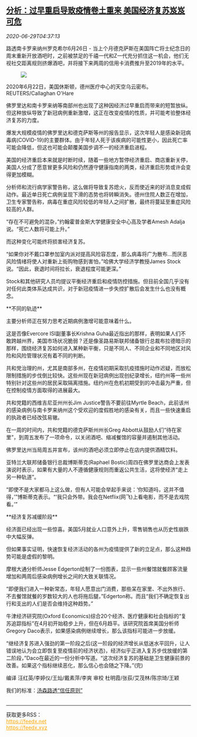<!--1593406473000-->
[分析：过早重启导致疫情卷土重来 美国经济复苏岌岌可危](https://cn.reuters.com/article/analysis-usa-reopening-covid19-0626-fri-idCNKBS2400D5)
------

<div><i>2020-06-29T04:37:13</i></div><div class="StandardArticleBody_body"><p>路透南卡罗来纳州罗克希尔6月26日 - 当上个月德克萨斯在美国阵亡将士纪念日的周末重新开放酒吧时，之前被禁足的千禧一代和Z一代充分抓住这一机会，他们无视社交距离规则挤爆酒吧，并将接下来两周的信用卡消费推升至2019年的水平。 </p><div class="PrimaryAsset_container"><div class="Image_container" tabindex="-1"><figure class="Image_zoom" style="padding-bottom:"><div class="LazyImage_container LazyImage_dark" style="background-image:none"><img src="//s4.reutersmedia.net/resources/r/?m=02&amp;d=20200629&amp;t=2&amp;i=1523936405&amp;r=LYNXMPEG5S07R&amp;w=600" aria-label="2020年6月22日，美国休斯顿，德州医疗中心的天空乌云密布。REUTERS/Callaghan O&#x27;Hare"/><div class="LazyImage_image LazyImage_fallback" style="background-image:url(//s4.reutersmedia.net/resources/r/?m=02&amp;d=20200629&amp;t=2&amp;i=1523936405&amp;r=LYNXMPEG5S07R&amp;w=600);background-position:center center;background-color:inherit"></div></div><div class="Image_expand-button" aria-label="Expand Image Slideshow" role="button" tabindex="0"></div></figure><figcaption><div class="Image_caption"><span>2020年6月22日，美国休斯顿，德州医疗中心的天空乌云密布。REUTERS/Callaghan O'Hare</span></div></figcaption></div></div><p>佛罗里达和南卡罗来纳等南部州也出现了这种因经济过早重启而带来的短暂放纵。但这种放纵导致了新冠病例重新激增，这正在改变疫情的性质，并可能考验整体经济复苏的力度。 </p><p>爆发大规模疫情的佛罗里达和德克萨斯等州的报告显示，这次年轻人是感染新冠病毒病(COVID-19)的主要群体。由于年轻人死于该疾病的可能性更小，因此死亡率可能会降低，但这也可能会颠覆美国步调不一的经济重启进程。 </p><p>美国的经济重启本来就是时断时续，随着一些地方暂停经济重启、商店重新关停，美国人分成了愿意冒更多风险和仍然遵守健康指南的两类，经济重启形势或许会变得更加模糊。 </p><p>分析师和流行病学家警告称，这么做将导致复苏熄火，反而使近来的好消息变成假动作。最近单日死亡病例呈现下滑的态势也将转瞬消失。德州住院人数正在增加，卫生专家警告称，病毒在重症风险较低的年轻人之间扩散，最终将蔓延至重症风险较高的人群。 </p><p>“存在不可避免的混杂，”约翰霍普金斯大学健康安全中心高及学者Amesh Adalja说。“死亡人数将可能上升。” </p><p>而这种变化可能终将损害经济复苏。 </p><p>“如果你对不戴口罩参加室内派对提高风险容忍度，那么病毒将广为散布...而厌恶风险情绪将使人对重新上街购物感到害怕，”哈佛大学经济学教授James Stock说。“因此，衰退时间将拉长，衰退程度可能更深。” </p><p>Stock和其他研究人员均提议平衡经济重启和疫情防控措施。但目前全国几乎没有对任何此类体系达成共识，对于新冠疫情进一步失控扩散后会发生什么也没有概念。 </p><p>**不同的轨迹** </p><p>主要分析师正在努力思考近期病例激增可能意味着什么。 </p><p>这是否像Evercore ISI副董事长Krishna Guha最近指出的那样，表明如果人们不敢跨越州界，美国市场状况脆弱？还是像圣路易斯联邦储备银行总裁布拉德暗示的那样，围绕经济复苏如何进入某种新平衡，只是不同人、不同企业和不同地区对风险和风险管理状况有着不同的判断。 </p><p>共和党治理的州，尤其是南部多州，在疫情初期采取抗疫措施时动作迟疑，而放松限制措施的步伐倒比较快。这些州现在新冠病例出现创纪录增长，纽约州等一些州特别针对这些州的居民采取隔离措施。纽约州在危机初期受到的冲击最为严重，但在控制疫情方面取得的进展最大。 </p><p>共和党籍的西维吉尼亚州州长Jim Justice警告不要前往Myrtle Beach，此前该州的感染病例与南卡罗来纳州这个受欢迎的度假胜地的感染有关，而且一些快速重启的执政者已经改弦易辙。 </p><p>在一周的时间内，共和党籍的德克萨斯州州长Greg Abbott从鼓励人们“待在家里”，到周五发布了一项命令，以关闭酒吧、缩减餐馆的容量并遏制其他活动。 </p><p>佛罗里达州当局周五并宣布，该州的酒吧必须立即停止在店内提供酒精饮料。 </p><p>亚特兰大联邦储备银行总裁博斯蒂克(Raphael Bostic)周四在佛罗里达商会上发表演说时表示，如果有大量的人不遵循健康规则而重返公共生活，这将使经济“走上另一种轨道”。 </p><p>“即使不是大家都马上这么做，但有人可能会举起手来说：‘你知道吗，这并不值得，’”博斯蒂克表示。“‘我只会外带。我会在Netflix(网飞)上看电影，而不是去戏院看。’” </p><p>**经济复苏减缓阶段** </p><p>经济面已经出现一些惊喜。美国5月就业人口意外上升，零售销售也从历史性崩跌中大幅反弹。 </p><p>但如果事实证明，快速恢复经济活动的各州为疫情提供了新的立足点，那么这种趋势可能是虚假的黎明。 </p><p>摩根大通分析师Jesse Edgerton绘制了一份图表，显示一些州餐馆就餐顾客流量增加和两周后感染病例增长之间的大致关联情况。 </p><p>“即便我们进入一种新常态，年轻人愿意出门消费，那些呆在家里、不出外旅行、不去餐馆就餐的岁数较大的人也将拖后腿，”Edgerton称。而且“我们不确定恢复出行和支出的人们是否会维持这种趋势。” </p><p>牛津经济研究院(Oxford Economics)综合20个经济、医疗健康和社会指标的“复苏追踪指标”在4月初开始稳步上升，但在6月趋平。该研究院首席美国分析师Gregory Daco表示，如果感染病例继续增长，那么该指标可能进一步放缓。 </p><p>“继经济复苏进入强劲的第一阶段之后(这一阶段的经济增长从低迷水平回升，让人错误地认为会立即恢复至疫情前的经济状态)，经济似乎正进入复苏步伐放缓的第二阶段，”Daco在最近的一份分析中写道。“这次经济复苏的基础是卫生健康前景的改善。如果这个指标继续恶化，那么信心也会随之下降。”(完)  </p><div class="Attribution_container"><div class="Attribution_attribution"><p class="Attribution_content">编译 汪红英/李婷仪/王灿/戴素萍/李爽  审校 杜明霞/张荻/艾茂林/陈宗琦/王颖 </p></div></div><div class="StandardArticleBody_trustBadgeContainer"><span class="StandardArticleBody_trustBadgeTitle">我们的标准：</span><span class="trustBadgeUrl"><a href="https://www.thomsonreuters.cn/content/dam/openweb/documents/pdf/china/brochures/about-us-1.pdf">汤森路透“信任原则”</a></span></div></div><br><hr><div>获取更多RSS：<br><a href="https://feedx.net" style="color:orange" target="_blank">https://feedx.net</a> <br><a href="https://feedx.xyz" style="color:orange" target="_blank">https://feedx.xyz</a><br></div>
